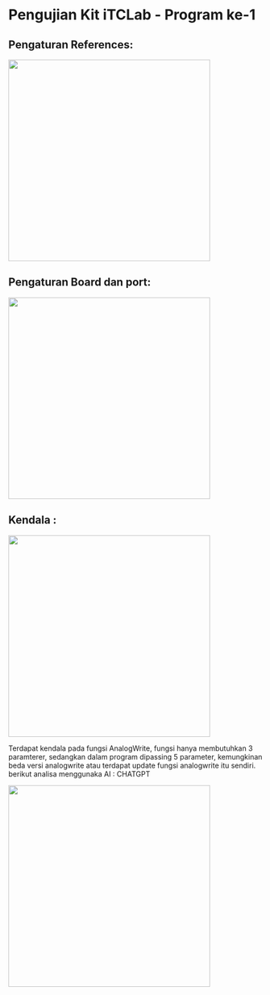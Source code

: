 
# Pengujian Kit iTCLab - Program ke-1

## Pengaturan References:

<p>
  <img src="\https://github.com/NauvalMRI/Riset_ITCLab_Mikrokontroller/blob/main/Pengujian%20Kit%20iTCLab%20-%20Program%20ke-1/Preferences.jpg" alt="" class="img-responsive" width="400">
</p>

## Pengaturan Board dan port:

<p>
  <img src="https://github.com/NauvalMRI/Riset_ITCLab_Mikrokontroller/blob/main/Pengujian%20Kit%20iTCLab%20-%20Program%20ke-1/BoardPort.jpg" alt="" class="img-responsive" width="400">
</p>

## Kendala :

<p>
  <img src="https://github.com/NauvalMRI/Riset_ITCLab_Mikrokontroller/blob/main/Pengujian%20Kit%20iTCLab%20-%20Program%20ke-1/Kendala.jpg" alt="" class="img-responsive" width="400">
</p>

Terdapat kendala pada fungsi AnalogWrite, fungsi hanya membutuhkan 3 paramterer, sedangkan dalam program dipassing 5 parameter, kemungkinan beda versi analogwrite atau terdapat update fungsi analogwrite itu sendiri.
berikut analisa menggunaka AI : CHATGPT 
<p>
  <img src="https://github.com/NauvalMRI/Riset_ITCLab_Mikrokontroller/blob/main/Pengujian%20Kit%20iTCLab%20-%20Program%20ke-1/AI.jpg" alt="" class="img-responsive" width="400">
</p>
